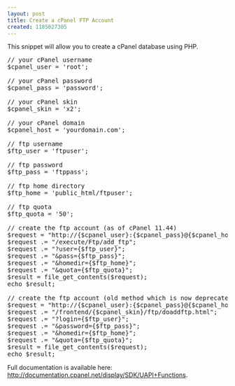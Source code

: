 ```yaml
---
layout: post
title: Create a cPanel FTP Account
created: 1185027305
---
```

This snippet will allow you to create a cPanel database using PHP.
<!--break-->

<pre class="brush:php">
// your cPanel username
$cpanel_user = 'root';

// your cPanel password
$cpanel_pass = 'password';

// your cPanel skin
$cpanel_skin = 'x2';

// your cPanel domain
$cpanel_host = 'yourdomain.com';

// ftp username
$ftp_user = 'ftpuser';

// ftp password
$ftp_pass = 'ftppass';

// ftp home directory
$ftp_home = 'public_html/ftpuser';

// ftp quota
$ftp_quota = '50';

// create the ftp account (as of cPanel 11.44)
$request = "http://{$cpanel_user}:{$cpanel_pass}@{$cpanel_host}:2082";
$request .= "/execute/Ftp/add_ftp";
$request .= "?user={$ftp_user}";
$request .= "&pass={$ftp_pass}";
$request .= "&homedir={$ftp_home}";
$request .= "&amp;quota={$ftp_quota}";
$result = file_get_contents($request);
echo $result;

// create the ftp account (old method which is now deprecated)
$request = "http://{$cpanel_user}:{$cpanel_pass}@{$cpanel_host}:2082";
$request .= "/frontend/{$cpanel_skin}/ftp/doaddftp.html";
$request .= "?login={$ftp_user}";
$request .= "&password={$ftp_pass}";
$request .= "&homedir={$ftp_home}";
$request .= "&amp;quota={$ftp_quota}";
$result = file_get_contents($request);
echo $result;
</pre>

<p>Full documentation is available here: <a href="http://documentation.cpanel.net/display/SDK/UAPI+Functions">http://documentation.cpanel.net/display/SDK/UAPI+Functions</a>.</p>
